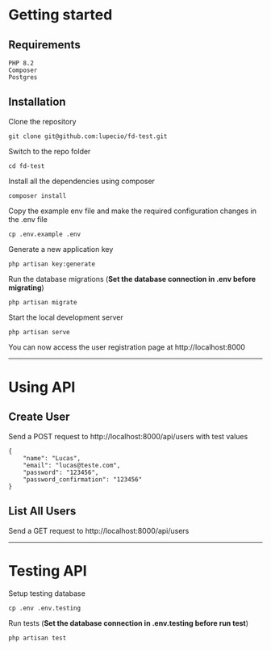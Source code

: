 # Getting started

## Requirements

    PHP 8.2
    Composer
    Postgres

## Installation

Clone the repository

    git clone git@github.com:lupecio/fd-test.git

Switch to the repo folder

    cd fd-test

Install all the dependencies using composer

    composer install

Copy the example env file and make the required configuration changes in the .env file

    cp .env.example .env

Generate a new application key

    php artisan key:generate

Run the database migrations (**Set the database connection in .env before migrating**)

    php artisan migrate

Start the local development server

    php artisan serve

You can now access the user registration page at http://localhost:8000

---

# Using API

## Create User

Send a POST request to http://localhost:8000/api/users with test values

    {
        "name": "Lucas",
        "email": "lucas@teste.com",
        "password": "123456",
        "password_confirmation": "123456"
    }

## List All Users

Send a GET request to http://localhost:8000/api/users

---

# Testing API

Setup testing database

    cp .env .env.testing

Run tests (**Set the database connection in .env.testing before run test**)

    php artisan test
